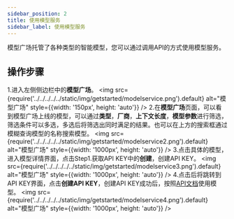 ```yaml
---
sidebar_position: 2
title: 使用模型服务
sidebar_label: 使用模型服务
---
```

模型广场托管了各种类型的智能模型，您可以通过调用API的方式使用模型服务。

## 操作步骤

1.进入左侧侧边栏中的**模型广场**。
<img src={require('../../../../../static/img/getstarted/modelservice.png').default} alt="模型广场" style={{width: '150px', height: 'auto'}} />
2.在**模型广场**页面，可以看到模型广场上线的模型，可以通过**类型**，**厂商**，**上下文长度**，**模型参数**进行筛选，筛选条件可以多选，多选后将筛选出同时满足的结果。也可以在上方的搜索框通过模糊查询模型的名称搜索模型。
<img src={require('../../../../../static/img/getstarted/modelservice2.png').default} alt="模型广场" style={{width: '1000px', height: 'auto'}} />
3.点击具体的模型，进入模型详情界面，点击Step1.获取API KEY中的**创建**，创建API KEY。
<img src={require('../../../../../static/img/getstarted/modelservice3.png').default} alt="模型广场" style={{width: '1000px', height: 'auto'}} />
4.点击后将跳转到API KEY界面，点击**创建API KEY**，创建API KEY成功后，按照[API文档](../category/apidocs)使用模型。
<img src={require('../../../../../static/img/getstarted/modelservice4.png').default} alt="模型广场" style={{width: '1000px', height: 'auto'}} />


